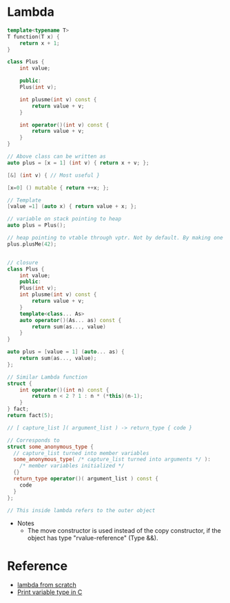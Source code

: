 # Lambda

```c++
template<typename T>
T function(T x) {
    return x + 1;
}

class Plus {
    int value;

    public: 
    Plus(int v);

    int plusme(int v) const {
        return value + v;
    }

    int operator()(int v) const {
        return value + v;
    }
}

// Above class can be written as
auto plus = [x = 1] (int v) { return x + v; };

[&] (int v) { // Most useful }

[x=0] () mutable { return ++x; };

// Template
[value =1] (auto x) { return value + x; };

// variable on stack pointing to heap
auto plus = Plus();

// heap pointing to vtable through vptr. Not by default. By making one or methods virtual.
plus.plusMe(42);


// closure 
class Plus {
    int value;
    public: 
    Plus(int v);
    int plusme(int v) const {
        return value + v;
    }
    template<class... As>
    auto operator()(As... as) const {
        return sum(as..., value)
    }
}

auto plus = [value = 1] (auto... as) {
    return sum(as..., value);
};

// Similar Lambda function
struct {
    int operator()(int n) const {
        return n < 2 ? 1 : n * (*this)(n-1);
    }
} fact;
return fact(5);

// [ capture_list ]( argument_list ) -> return_type { code }

// Corresponds to
struct some_anonymous_type {
  // capture_list turned into member variables
  some_anonymous_type( /* capture_list turned into arguments */ ):
    /* member variables initialized */
  {}
  return_type operator()( argument_list ) const {
    code
  }
};

// This inside lambda refers to the outer object
```
- Notes
    - The move constructor is used instead of the copy constructor, if the object has type "rvalue-reference" (Type &&).

# Reference
- [lambda from scratch](https://www.youtube.com/watch?v=3jCOwajNch0)
- [Print variable type in C](https://stackoverflow.com/questions/81870/is-it-possible-to-print-a-variables-type-in-standard-c)
 

